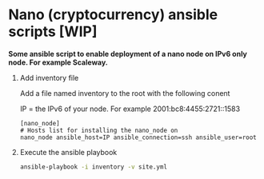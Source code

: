 # Nano (cryptocurrency) ansible scripts [WIP]

**Some ansible script to enable deployment of a nano node on IPv6 only node. For example Scaleway.**

1. Add inventory file

    Add a file named inventory to the root with the following conent
    
    IP = the IPv6 of your node. For example 2001:bc8:4455:2721::1583
    ```
    [nano_node]
    # Hosts list for installing the nano_node on
    nano_node ansible_host=IP ansible_connection=ssh ansible_user=root
    ```

2. Execute the ansible playbook

    ```bash
    ansible-playbook -i inventory -v site.yml
    ```
